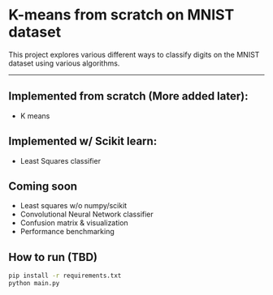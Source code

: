 # K-means from scratch on MNIST dataset
This project explores various different ways to classify digits on the MNIST dataset using various algorithms.

 ---

## Implemented from scratch (More added later):
 - K means 

## Implemented w/ Scikit learn:
- Least Squares classifier

## Coming soon
 - Least squares w/o numpy/scikit
 - Convolutional Neural Network classifier
 - Confusion matrix & visualization
 - Performance benchmarking

## How to run (TBD)

```bash
pip install -r requirements.txt
python main.py 
